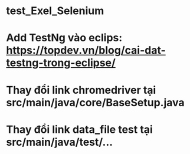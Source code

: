 # test_Exel_Selenium
# Add TestNg vào eclips: https://topdev.vn/blog/cai-dat-testng-trong-eclipse/
    
# Thay đổi link chromedriver tại src/main/java/core/BaseSetup.java
# Thay đổi link data_file test tại src/main/java/test/...

